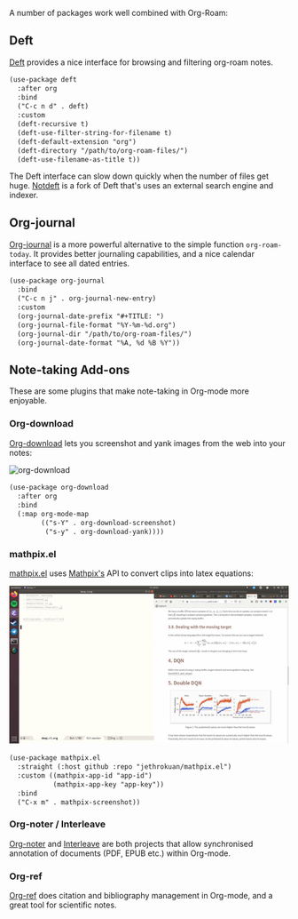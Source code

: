 A number of packages work well combined with Org-Roam:

## Deft

[Deft][deft] provides a nice interface for browsing and filtering
org-roam notes.

```
(use-package deft
  :after org
  :bind
  ("C-c n d" . deft)
  :custom
  (deft-recursive t)
  (deft-use-filter-string-for-filename t)
  (deft-default-extension "org")
  (deft-directory "/path/to/org-roam-files/")
  (deft-use-filename-as-title t))
```

The Deft interface can slow down quickly when the number of files get
huge. [Notdeft][notdeft] is a fork of Deft that's uses an external
search engine and indexer.

## Org-journal

[Org-journal](https://github.com/bastibe/org-journal) is a more
powerful alternative to the simple function `org-roam-today`. It
provides better journaling capabilities, and a nice calendar interface
to see all dated entries.

```
(use-package org-journal
  :bind
  ("C-c n j" . org-journal-new-entry)
  :custom
  (org-journal-date-prefix "#+TITLE: ")
  (org-journal-file-format "%Y-%m-%d.org")
  (org-journal-dir "/path/to/org-roam-files/")
  (org-journal-date-format "%A, %d %B %Y"))
```

## Note-taking Add-ons

These are some plugins that make note-taking in Org-mode more
enjoyable.

### Org-download

[Org-download][org-download] lets you screenshot and yank images from
the web into your notes:

![org-download](images/org-download.gif)

```emacs-lisp
(use-package org-download
  :after org
  :bind
  (:map org-mode-map
        (("s-Y" . org-download-screenshot)
         ("s-y" . org-download-yank))))
```

### mathpix.el

[mathpix.el][mathpix-el] uses [Mathpix's](https://mathpix.com/) API to convert clips into
latex equations:

![mathpix](images/mathpix.gif)

```emacs-lisp
(use-package mathpix.el
  :straight (:host github :repo "jethrokuan/mathpix.el")
  :custom ((mathpix-app-id "app-id")
           (mathpix-app-key "app-key"))
  :bind
  ("C-x m" . mathpix-screenshot))
```

### Org-noter / Interleave

[Org-noter][org-noter] and [Interleave][interleave] are both projects
that allow synchronised annotation of documents (PDF, EPUB etc.)
within Org-mode.

### Org-ref

[Org-ref][org-ref] does citation and bibliography management in
Org-mode, and a great tool for scientific notes.

[deft]: https://jblevins.org/projects/deft/
[notdeft]: https://github.com/hasu/notdeft
[org-download]: https://github.com/abo-abo/org-download
[mathpix-el]: https://github.com/jethrokuan/mathpix.el
[org-noter]: https://github.com/weirdNox/org-noter
[interleave]: https://github.com/rudolfochrist/interleave
[org-ref]: https://github.com/jkitchin/org-ref
